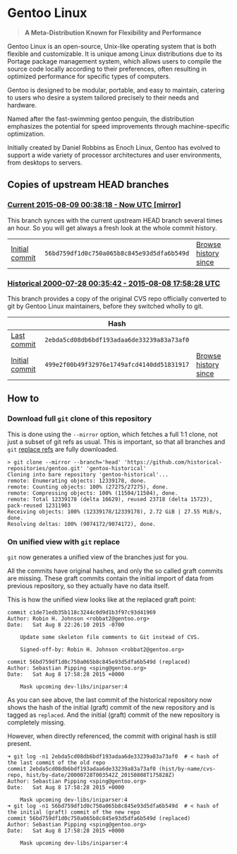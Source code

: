# Gentoo Linux

> **A Meta-Distribution Known for Flexibility and Performance**

Gentoo Linux is an open-source, Unix-like operating system that is both flexible and customizable.
It is unique among Linux distributions due to its Portage package management system,
which allows users to compile the source code locally according to their preferences,
often resulting in optimized performance for specific types of computers.

Gentoo is designed to be modular, portable, and easy to maintain,
catering to users who desire a system tailored precisely to their needs and hardware.

Named after the fast-swimming gentoo penguin, the distribution emphasizes the potential for speed improvements
through machine-specific optimization.

Initially created by Daniel Robbins as Enoch Linux,
Gentoo has evolved to support a wide variety of processor architectures and user environments, from desktops to servers.

[Gentoo Linux - Wikipedia]: https://en.wikipedia.org/wiki/Gentoo_linux
[Gentoo Wiki]: https://wiki.gentoo.org/
[Gentoo - Gentoo wiki]: https://wiki.gentoo.org/wiki/Gentoo
[Gentoo - Wikipedia]: https://en.wikipedia.org/wiki/Gentoo
[Gentoo Linux - Simple English Wikipedia, the free encyclopedia]: https://simple.wikipedia.org/wiki/Gentoo_Linux


## Copies of upstream HEAD branches

### [Current 2015-08-09 00:38:18 - Now UTC [mirror]](../../tree/head)

This branch synces with the current upstream HEAD branch several times an hour.
So you will get always a fresh look at the whole commit history.

| | | |
| --- | --- | --- |
[Initial commit][head-initial-commit] | `56bd759df1d0c750a065b8c845e93d5dfa6b549d` | [Browse history since][head-initial-browse-since]

### [Historical 2000-07-28 00:35:42 - 2015-08-08 17:58:28 UTC](../../tree/hist/by-date/20000728T003542Z_20150808T175828Z)
This branch provides a copy of the original CVS repo officially converted to git by Gentoo Linux maintainers, before they switched wholly to git.

|  | Hash | |
| --- | --- | ---
[Last commit][historical-last-commit] | `2ebda5cd08db6bdf193adaa6de33239a83a73af0` |
[Initial commit][historical-initial-commit] | `499e2f00b49f32976e1749afcd4140dd51831917` | [Browse history since][historical-initial-browse-since]

## How to

### Download full `git` clone of this repository

This is done using the `--mirror` option, which fetches a full 1:1 clone, not just a subset of git refs as usual.
This is important, so that all branches and `git` [replace refs](https://git-scm.com/docs/git-replace) are fully downloaded.

```console
> git clone --mirror --branch='head' 'https://github.com/historical-repositories/gentoo.git' 'gentoo-historical'
Cloning into bare repository 'gentoo-historical'...
remote: Enumerating objects: 12339178, done.
remote: Counting objects: 100% (27275/27275), done.
remote: Compressing objects: 100% (11504/11504), done.
remote: Total 12339178 (delta 16629), reused 23718 (delta 15723), pack-reused 12311903
Receiving objects: 100% (12339178/12339178), 2.72 GiB | 27.55 MiB/s, done.
Resolving deltas: 100% (9074172/9074172), done.
```

<!--
TODO:
Alternative way
git clone ...
git fetch origin 'refs/replace/*:refs/replace/*'
-->

### On unified view with `git` replace

`git` now generates a unified view of the branches just for you.

All the commits have original hashes, and only the so called graft commits are missing.
These graft commits contain the initial import of data from previous repository, so they actually have no data itself.

This is how the unified view looks like at the replaced graft point:

```plain
commit c1de71edb35b118c3244c0d9d1b3f97c93d41969
Author: Robin H. Johnson <robbat2@gentoo.org>
Date:   Sat Aug 8 22:26:10 2015 -0700

    Update some skeleton file comments to Git instead of CVS.
    
    Signed-off-by: Robin H. Johnson <robbat2@gentoo.org>

commit 56bd759df1d0c750a065b8c845e93d5dfa6b549d (replaced)
Author: Sebastian Pipping <sping@gentoo.org>
Date:   Sat Aug 8 17:58:28 2015 +0000

    Mask upcoming dev-libs/iniparser:4
```

As you can see above, the last commit of the historical repository now shows the hash of the initial (graft) commit of the new repository and is tagged as `replaced`.
And the initial (graft) commit of the new repository is completely missing.

However, when directly referenced, the commit with original hash is still present.

```console
➜ git log -n1 2ebda5cd08db6bdf193adaa6de33239a83a73af0  # < hash of the last commit of the old repo
commit 2ebda5cd08db6bdf193adaa6de33239a83a73af0 (hist/by-name/cvs-repo, hist/by-date/20000728T003542Z_20150808T175828Z)
Author: Sebastian Pipping <sping@gentoo.org>
Date:   Sat Aug 8 17:58:28 2015 +0000

    Mask upcoming dev-libs/iniparser:4
➜ git log -n1 56bd759df1d0c750a065b8c845e93d5dfa6b549d  # < hash of the initial (graft) commit of the new repo
commit 56bd759df1d0c750a065b8c845e93d5dfa6b549d (replaced)
Author: Sebastian Pipping <sping@gentoo.org>
Date:   Sat Aug 8 17:58:28 2015 +0000

    Mask upcoming dev-libs/iniparser:4
```

<!--
  The "Browse since" links need to be regenerated for new commit to be browsable.
  ```sh
  echo "../../commits/head/?after=$(git rev-list -n1 head)+$(( "$(git rev-list --count "56bd759df1d0c750a065b8c845e93d5dfa6b549d..head")" - 1 ))"
  ```
-->

[head-initial-browse-since]:     ../../commits/head/?after=69185febec321c8ff4e44df069ddd4916aa1e071+834050
[head-initial-commit]:           ../../commit/56bd759df1d0c750a065b8c845e93d5dfa6b549d

[historical-initial-browse-since]:  ../../commits/hist/by-date/20000728T003542Z_20150808T175828Z/?after=2ebda5cd08db6bdf193adaa6de33239a83a73af0+788890
[historical-last-commit]:           ../../commit/2ebda5cd08db6bdf193adaa6de33239a83a73af0
[historical-initial-commit]:        ../../commit/499e2f00b49f32976e1749afcd4140dd51831917
